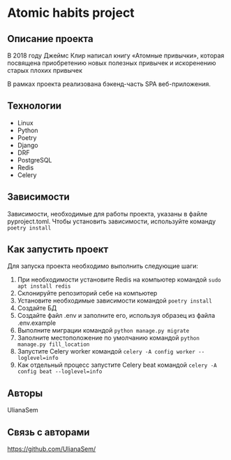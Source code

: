 # Atomic habits project

## Описание проекта

В 2018 году Джеймс Клир написал книгу «Атомные привычки», которая посвящена приобретению новых полезных привычек и искоренению старых плохих привычек

В рамках проекта реализована бэкенд-часть SPA веб-приложения. 

## Технологии

- Linux
- Python
- Poetry
- Django
- DRF
- PostgreSQL
- Redis
- Celery

## Зависимости

Зависимости, необходимые для работы проекта, указаны в файле pyproject.toml.
Чтобы установить зависимости, используйте команду `poetry install`

## Как запустить проект

Для запуска проекта необходимо выполнить следующие шаги:
1. При необходимости установите Redis на компьютер командой `sudo apt install redis`
2. Cклонируйте репозиторий себе на компьютер
3. Установите необходимые зависимости командой `poetry install`
4. Создайте БД
5. Создайте файл .env и заполните его, используя образец из файла .env.example
6. Выполните миграции командой `python manage.py migrate`
7. Заполните местоположение по умолчанию командой `python manage.py fill_location`
8. Запустите Celery worker командой `celery -A config worker --loglevel=info`
9. Как отдельный процесс запустите Celery beat командой `celery -A config beat --loglevel=info`

## Авторы

UlianaSem

## Связь с авторами

https://github.com/UlianaSem/